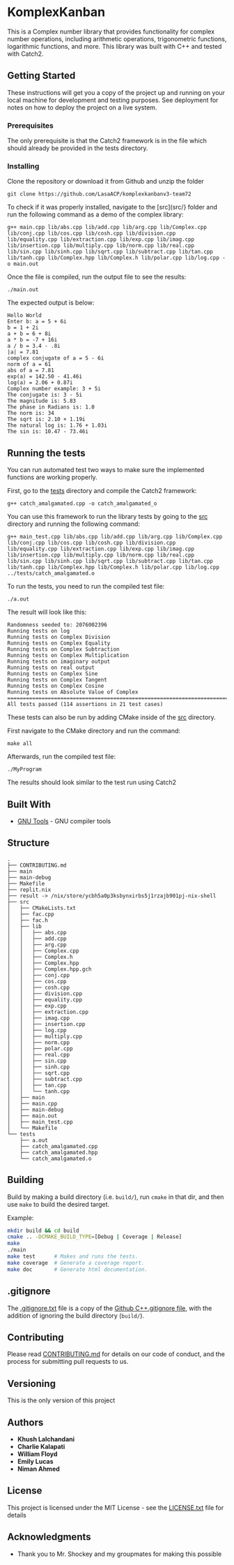 # KomplexKanban

This is a Complex number library that provides functionality for complex number operations, including arithmetic operations, trigonometric functions, logarithmic functions, and more. This library was built with C++ and tested with Catch2.

## Getting Started

These instructions will get you a copy of the project up and running on your local machine for development and testing purposes. See deployment for notes on how to deploy the project on a live system.

### Prerequisites

The only prerequisite is that the Catch2 framework is in the file which should already be provided in the tests directory.


### Installing


Clone the repository or download it from Github and unzip the folder

```
git clone https://github.com/LasaACP/komplexkanbanv3-team72
```

To check if it was properly installed, navigate to the [src](src/} folder and run the following command as a demo of the complex library:

```
g++ main.cpp lib/abs.cpp lib/add.cpp lib/arg.cpp lib/Complex.cpp lib/conj.cpp lib/cos.cpp lib/cosh.cpp lib/division.cpp lib/equality.cpp lib/extraction.cpp lib/exp.cpp lib/imag.cpp lib/insertion.cpp lib/multiply.cpp lib/norm.cpp lib/real.cpp lib/sin.cpp lib/sinh.cpp lib/sqrt.cpp lib/subtract.cpp lib/tan.cpp lib/tanh.cpp lib/Complex.hpp lib/Complex.h lib/polar.cpp lib/log.cpp -o main.out
```


Once the file is compiled, run the output file to see the results:
```
./main.out
```

The expected output is below:
```
Hello World
Enter b: a = 5 + 6i
b = 1 + 2i
a + b = 6 + 8i
a * b = -7 + 16i
a / b = 3.4 - .8i
|a| = 7.81
complex conjugate of a = 5 - 6i
norm of a = 61
abs of a = 7.81
exp(a) = 142.50 - 41.46i
log(a) = 2.06 + 0.87i
Complex number example: 3 + 5i
The conjugate is: 3 - 5i
The magnitude is: 5.83
The phase in Radians is: 1.0
The norm is: 34
The sqrt is: 2.10 + 1.19i
The natural log is: 1.76 + 1.03i
The sin is: 10.47 - 73.46i
```

## Running the tests

You can run automated test two ways to make sure the implemented functions are working properly.

First, go to the [tests](tests/) directory and compile the Catch2 framework:

```
g++ catch_amalgamated.cpp -o catch_amalgamated_o
```

You can use this framework to run the library tests by going to the [src](src/) directory and running the following command:

```
g++ main_test.cpp lib/abs.cpp lib/add.cpp lib/arg.cpp lib/Complex.cpp lib/conj.cpp lib/cos.cpp lib/cosh.cpp lib/division.cpp lib/equality.cpp lib/extraction.cpp lib/exp.cpp lib/imag.cpp lib/insertion.cpp lib/multiply.cpp lib/norm.cpp lib/real.cpp lib/sin.cpp lib/sinh.cpp lib/sqrt.cpp lib/subtract.cpp lib/tan.cpp lib/tanh.cpp lib/Complex.hpp lib/Complex.h lib/polar.cpp lib/log.cpp ../tests/catch_amalgamated.o
```

To run the tests, you need to run the compiled test file:

```
./a.out
```

The result will look like this:
```
Randomness seeded to: 2076002396
Running tests on log
Running tests on Complex Division
Running tests on Complex Equality
Running tests on Complex Subtraction
Running tests on Complex Multiplication
Running tests on imaginary output
Running tests on real output
Running tests on Complex Sine
Running tests on Complex Tangent
Running tests on Complex Cosine
Running tests on Absolute Value of Complex
===============================================================================
All tests passed (114 assertions in 21 test cases)
```

These tests can also be run by adding CMake inside of the [src](src/) directory.

First navigate to the CMake directory and run the command:

```
make all
```

Afterwards, run the compiled test file:

```
./MyProgram
```

The results should look similar to the test run using Catch2


## Built With

* [GNU Tools](https://www.gnu.org/software/gcc/) - GNU compiler tools


## Structure
```
.
├── CONTRIBUTING.md
├── main
├── main-debug
├── Makefile
├── replit.nix
├── result -> /nix/store/ycbh5a0p3ksbynxirbs5j1rzajb901pj-nix-shell
├── src
│   ├── CMakeLists.txt
│   ├── fac.cpp
│   ├── fac.h
│   ├── lib
│   │   ├── abs.cpp
│   │   ├── add.cpp
│   │   ├── arg.cpp
│   │   ├── Complex.cpp
│   │   ├── Complex.h
│   │   ├── Complex.hpp
│   │   ├── Complex.hpp.gch
│   │   ├── conj.cpp
│   │   ├── cos.cpp
│   │   ├── cosh.cpp
│   │   ├── division.cpp
│   │   ├── equality.cpp
│   │   ├── exp.cpp
│   │   ├── extraction.cpp
│   │   ├── imag.cpp
│   │   ├── insertion.cpp
│   │   ├── log.cpp
│   │   ├── multiply.cpp
│   │   ├── norm.cpp
│   │   ├── polar.cpp
│   │   ├── real.cpp
│   │   ├── sin.cpp
│   │   ├── sinh.cpp
│   │   ├── sqrt.cpp
│   │   ├── subtract.cpp
│   │   ├── tan.cpp
│   │   └── tanh.cpp
│   ├── main
│   ├── main.cpp
│   ├── main-debug
│   ├── main.out
│   ├── main_test.cpp
│   └── Makefile
└── tests
    ├── a.out
    ├── catch_amalgamated.cpp
    ├── catch_amalgamated.hpp
    └── catch_amalgamated.o
```


## Building

Build by making a build directory (i.e. `build/`), run `cmake` in that dir, and then use `make` to build the desired target.

Example:

```bash
mkdir build && cd build
cmake .. -DCMAKE_BUILD_TYPE=[Debug | Coverage | Release]
make
./main
make test      # Makes and runs the tests.
make coverage  # Generate a coverage report.
make doc       # Generate html documentation.
```

## .gitignore

The [.gitignore.txt](.gitignore.txt) file is a copy of the [Github C++.gitignore file](https://github.com/github/gitignore/blob/master/C%2B%2B.gitignore), with the addition of ignoring the build directory (`build/`).



## Contributing

Please read [CONTRIBUTING.md](https://gist.github.com/PurpleBooth/b24679402957c63ec426) for details on our code of conduct, and the process for submitting pull requests to us.

## Versioning

This is the only version of this project

## Authors

* **Khush Lalchandani**
* **Charlie Kalapati**
* **William Floyd**
* **Emily Lucas**
* **Niman Ahmed**

## License

This project is licensed under the MIT License - see the [LICENSE.txt](LICENSE.txt) file for details

## Acknowledgments

* Thank you to Mr. Shockey and my groupmates for making this possible
